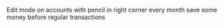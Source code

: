 Edit mode on accounts with pencil in right corner
every month save some money before regular transactions